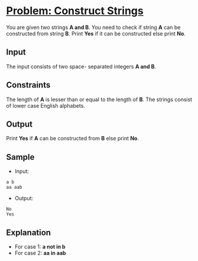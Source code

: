 # [Problem: Construct Strings](https://my.newtonschool.co/playground/code/p5efcfpszstf)

You are given two strings **A and B**. You need to check if string **A** can be constructed from string **B**. Print **Yes** if it can be constructed else print **No**.

## Input

The input consists of two space- separated integers **A and B**.

## Constraints

The length of **A** is lesser than or equal to the length of **B**.
The strings consist of lower case English alphabets.

## Output

Print **Yes** if **A** can be constructed from **B** else print **No**.

## Sample

- Input:
```
a b
aa aab
```

- Output:
```
No
Yes
```

## Explanation

- For case 1: **a not in b** <br>
- For case 2: **aa in aab**
